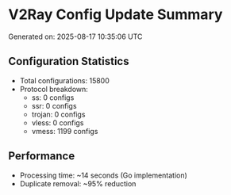 # V2Ray Config Update Summary
Generated on: 2025-08-17 10:35:06 UTC

## Configuration Statistics
- Total configurations: 15800
- Protocol breakdown:
  - ss: 0 configs
  - ssr: 0 configs
  - trojan: 0 configs
  - vless: 0 configs
  - vmess: 1199 configs

## Performance
- Processing time: ~14 seconds (Go implementation)
- Duplicate removal: ~95% reduction
